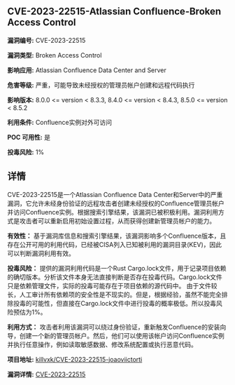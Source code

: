 ## CVE-2023-22515-Atlassian Confluence-Broken Access Control

**漏洞编号:** CVE-2023-22515

**漏洞类型:** Broken Access Control

**影响应用:** Atlassian Confluence Data Center and Server

**危害等级:** 严重，可能导致未经授权的管理员帐户创建和远程代码执行

**影响版本:** 8.0.0 <= version < 8.3.3, 8.4.0 <= version < 8.4.3, 8.5.0 <= version < 8.5.2

**利用条件:** Confluence实例对外可访问

**POC 可用性:** 是

**投毒风险:** 1%

## 详情

CVE-2023-22515是一个Atlassian Confluence Data Center和Server中的严重漏洞，它允许未经身份验证的远程攻击者创建未经授权的Confluence管理员帐户并访问Confluence实例。根据搜索引擎结果，该漏洞已被积极利用。漏洞利用方式是攻击者可以重新启用初始设置过程，从而获得创建新管理员帐户的能力。

**有效性：** 基于漏洞库信息和搜索引擎结果，该漏洞影响多个Confluence版本，且存在公开可用的利用代码，已经被CISA列入已知被利用的漏洞目录(KEV)，因此可以判断漏洞利用有效。

**投毒风险：** 提供的漏洞利用代码是一个Rust Cargo.lock文件，用于记录项目依赖的确切版本。分析该文件本身无法直接判断是否存在投毒代码。Cargo.lock文件只是依赖管理文件，实际的投毒可能存在于项目依赖的源代码中。 由于文件较长，人工审计所有依赖项的安全性是不现实的。但是，根据经验，虽然不能完全排除投毒的可能性，但直接在Cargo.lock文件中进行投毒的概率极低。所以投毒风险预估为1%。

**利用方式：** 攻击者利用该漏洞可以绕过身份验证，重新触发Confluence的安装向导，创建一个新的管理员帐户。然后，他们可以使用该帐户访问Confluence实例并执行任意操作，例如读取敏感数据、修改系统配置或执行恶意代码。

**项目地址:** [killvxk/CVE-2023-22515-joaoviictorti](https://github.com/killvxk/CVE-2023-22515-joaoviictorti)

**漏洞详情:** [CVE-2023-22515](https://nvd.nist.gov/vuln/detail/CVE-2023-22515)